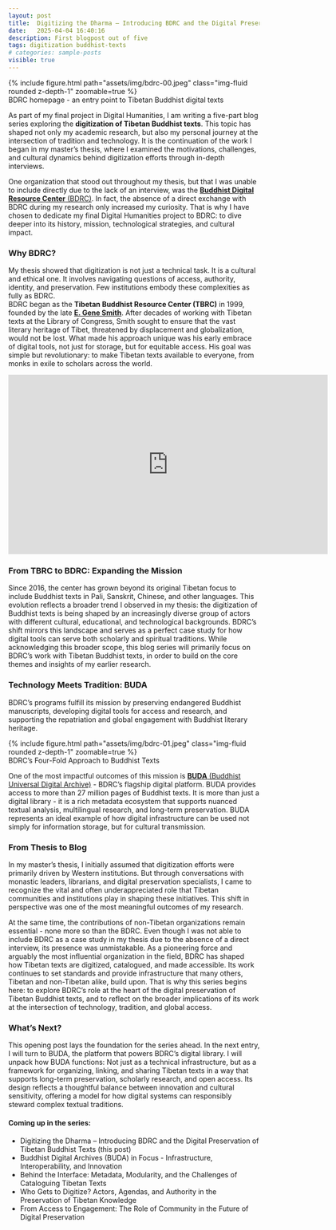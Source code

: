 ```yaml
---
layout: post
title:  Digitizing the Dharma – Introducing BDRC and the Digital Preservation of Tibetan Buddhist Texts
date:   2025-04-04 16:40:16
description: First blogpost out of five
tags: digitization buddhist-texts
# categories: sample-posts
visible: true
---
```



<div class="row mt-3">
    <div class="col-sm mt-3 mt-md-0">
        {% include figure.html path="assets/img/bdrc-00.jpeg" class="img-fluid rounded z-depth-1" zoomable=true %}
    </div>
</div>
<div class="caption">
    BDRC homepage - an entry point to Tibetan Buddhist digital texts
</div>



As part of my final project in Digital Humanities, I am writing a five-part blog series exploring the **digitization of Tibetan Buddhist texts**. This topic has shaped not only my academic research, but also my personal journey at the intersection of tradition and technology. It is the continuation of the work I began in my master’s thesis, where I examined the motivations, challenges, and cultural dynamics behind digitization efforts through in-depth interviews.

One organization that stood out throughout my thesis, but that I was unable to include directly due to the lack of an interview, was the [**Buddhist Digital Resource Center** (BDRC)](https://www.bdrc.io). In fact, the absence of a direct exchange with BDRC during my research only increased my curiosity. That is why I have chosen to dedicate my final Digital Humanities project to BDRC: to dive deeper into its history, mission, technological strategies, and cultural impact.

### Why BDRC?

My thesis showed that digitization is not just a technical task. It is a cultural and ethical one. It involves navigating questions of access, authority, identity, and preservation. Few institutions embody these complexities as fully as BDRC.  
BDRC began as the **Tibetan Buddhist Resource Center (TBRC)** in 1999, founded by the late [**E. Gene Smith**](https://www.bdrc.io/people/e-gene-smith/). After decades of working with Tibetan texts at the Library of Congress, Smith sought to ensure that the vast literary heritage of Tibet, threatened by displacement and globalization, would not be lost. What made his approach unique was his early embrace of digital tools, not just for storage, but for equitable access. His goal was simple but revolutionary: to make Tibetan texts available to everyone, from monks in exile to scholars across the world.

<div class="embed-responsive embed-responsive-16by9 mb-3">
  <iframe 
    title="Vimeo player" 
    src="https://player.vimeo.com/video/241025523?h=2ab2062237" 
    width="640" 
    height="360" 
    frameborder="0" 
    allowfullscreen>
  </iframe>
</div>

### From TBRC to BDRC: Expanding the Mission

Since 2016, the center has grown beyond its original Tibetan focus to include Buddhist texts in Pali, Sanskrit, Chinese, and other languages. This evolution reflects a broader trend I observed in my thesis: the digitization of Buddhist texts is being shaped by an increasingly diverse group of actors with different cultural, educational, and technological backgrounds. BDRC’s shift mirrors this landscape and serves as a perfect case study for how digital tools can serve both scholarly and spiritual traditions. While acknowledging this broader scope, this blog series will primarily focus on BDRC’s work with Tibetan Buddhist texts, in order to build on the core themes and insights of my earlier research.

### Technology Meets Tradition: BUDA

BDRC’s programs fulfill its mission by preserving endangered Buddhist manuscripts, developing digital tools for access and research, and supporting the repatriation and global engagement with Buddhist literary heritage.

<div class="row mt-3">
    <div class="col-sm mt-3 mt-md-0">
        {% include figure.html path="assets/img/bdrc-01.jpeg" class="img-fluid rounded z-depth-1" zoomable=true %}
    </div>
</div>
<div class="caption">
    BDRC’s Four-Fold Approach to Buddhist Texts
</div>

One of the most impactful outcomes of this mission is [**BUDA** (Buddhist Universal Digital Archive)](https://www.bdrc.io/buda-archive/) - BDRC’s flagship digital platform. BUDA provides access to more than 27 million pages of Buddhist texts. It is more than just a digital library - it is a rich metadata ecosystem that supports nuanced textual analysis, multilingual research, and long-term preservation. BUDA represents an ideal example of how digital infrastructure can be used not simply for information storage, but for cultural transmission.

### From Thesis to Blog

In my master’s thesis, I initially assumed that digitization efforts were primarily driven by Western institutions. But through conversations with monastic leaders, librarians, and digital preservation specialists, I came to recognize the vital and often underappreciated role that Tibetan communities and institutions play in shaping these initiatives. This shift in perspective was one of the most meaningful outcomes of my research.

At the same time, the contributions of non-Tibetan organizations remain essential - none more so than the BDRC. Even though I was not able to include BDRC as a case study in my thesis due to the absence of a direct interview, its presence was unmistakable. As a pioneering force and arguably the most influential organization in the field, BDRC has shaped how Tibetan texts are digitized, catalogued, and made accessible. Its work continues to set standards and provide infrastructure that many others, Tibetan and non-Tibetan alike, build upon. That is why this series begins here: to explore BDRC’s role at the heart of the digital preservation of Tibetan Buddhist texts, and to reflect on the broader implications of its work at the intersection of technology, tradition, and global access.

### What’s Next?

This opening post lays the foundation for the series ahead. In the next entry, I will turn to BUDA, the platform that powers BDRC’s digital library. I will unpack how BUDA functions: Not just as a technical infrastructure, but as a framework for organizing, linking, and sharing Tibetan texts in a way that supports long-term preservation, scholarly research, and open access. Its design reflects a thoughtful balance between innovation and cultural sensitivity, offering a model for how digital systems can responsibly steward complex textual traditions.

#### Coming up in the series:

- Digitizing the Dharma – Introducing BDRC and the Digital Preservation of Tibetan Buddhist Texts (this post)  
- Buddhist Digital Archives (BUDA) in Focus - Infrastructure, Interoperability, and Innovation
- Behind the Interface: Metadata, Modularity, and the Challenges of Cataloguing Tibetan Texts  
- Who Gets to Digitize? Actors, Agendas, and Authority in the Preservation of Tibetan Knowledge  
- From Access to Engagement: The Role of Community in the Future of Digital Preservation
